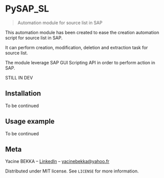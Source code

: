 # PySAP_SL
> Automation module for source list in SAP

This automation module has been created to ease the creation automation script for source list in SAP.

It can perform creation, modification, deletion and extraction task for source list.

The module leverage SAP GUI Scripting API in order to perform action in SAP.

STILL IN DEV

## Installation

To be continued

## Usage example

To be continued

## Meta

Yacine BEKKA – [LinkedIn](www.linkedin.com/in/yacine-bekka-519b79146) – yacinebekka@yahoo.fr

Distributed under MIT license. See ``LICENSE`` for more information.


